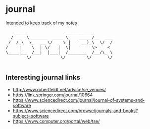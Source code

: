 # journal
Intended to keep track of my notes

<pre>
   _____               ___________
  /  _  \_______  ____ \_   _____/__  ___
 /  /_\  \_  __ \/    \ |    __)_\  \/  /
/    |    \  | \/   |  \|        \>    <
\____|__  /__|  |___|  /_______  /__/\_ \
        \/           \/        \/      \/

</pre>

## Interesting journal links
- http://www.robertfeldt.net/advice/se_venues/
- https://link.springer.com/journal/10664
- https://www.sciencedirect.com/journal/journal-of-systems-and-software
- https://www.sciencedirect.com/browse/journals-and-books?subject=software
- https://www.computer.org/portal/web/tse/
